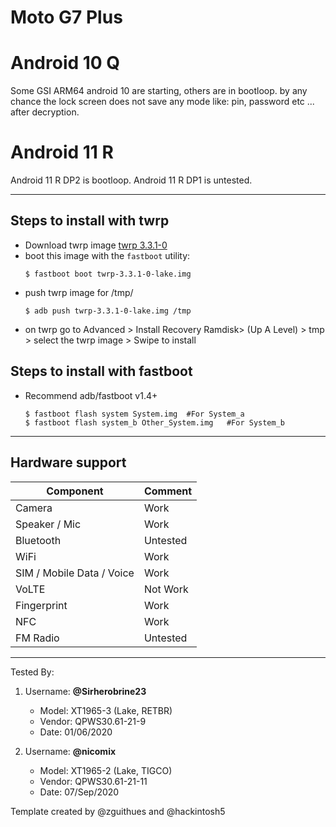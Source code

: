 # Moto G7 Plus

# Android 10 Q

  Some GSI ARM64 android 10 are starting, others are in bootloop. by any chance the lock screen does not save any mode like: pin, password etc ... after decryption.

# Android 11 R

 Android 11 R DP2 is bootloop. Android 11 R DP1 is untested.

---

## Steps to install with twrp

* Download twrp image [twrp 3.3.1-0](https://twrp.me/motorola/motorolamotog7plus.html)
* boot this image with the `fastboot` utility:
    ```
    $ fastboot boot twrp-3.3.1-0-lake.img
    ```
* push twrp image for /tmp/
  ```
  $ adb push twrp-3.3.1-0-lake.img /tmp
  ```
* on twrp go to Advanced > Install Recovery Ramdisk> (Up A Level) > tmp > select the twrp image > Swipe to install

## Steps to install with fastboot

* Recommend adb/fastboot v1.4+
  ```
  $ fastboot flash system System.img  #For System_a
  $ fastboot flash system_b Other_System.img   #For System_b
  ```
---
## Hardware support

| Component                 |      Comment                                              |
|---------------------------|-----------------------------------------------------------|
| Camera                    | Work                                                      |
| Speaker / Mic             | Work                                                      |
| Bluetooth                 | Untested                                                  |
| WiFi                      | Work                                                      |
| SIM / Mobile Data / Voice | Work                                                      |
| VoLTE                     | Not Work                                                  |
| Fingerprint               | Work                                                      |
| NFC                       | Work                                                      |
| FM Radio                  | Untested                                                  |
---

Tested By:
1. Username: **@Sirherobrine23**
   - Model: XT1965-3 (Lake, RETBR)
   - Vendor: QPWS30.61-21-9
   - Date: 01/06/2020

2. Username: **@nicomix**
   - Model: XT1965-2 (Lake, TIGCO)
   - Vendor: QPWS30.61-21-11
   - Date: 07/Sep/2020

Template created by @zguithues and @hackintosh5